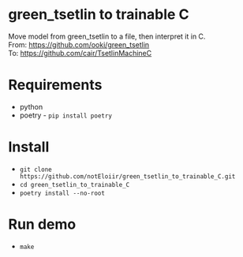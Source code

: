 # green_tsetlin to trainable C  
Move model from green_tsetlin to a file, then interpret it in C.  
From: https://github.com/ooki/green_tsetlin  
To: https://github.com/cair/TsetlinMachineC  

# Requirements  
- python  
- poetry - `pip install poetry`  

# Install  
- `git clone https://github.com/notEloiir/green_tsetlin_to_trainable_C.git`  
- `cd green_tsetlin_to_trainable_C`  
- `poetry install --no-root`  

# Run demo
- `make`  
